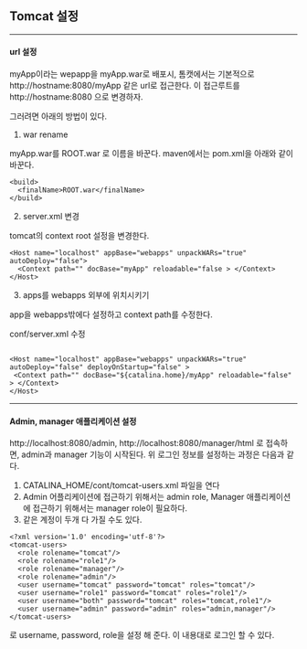 ## Tomcat 설정

---

#### url 설정

myApp이라는 wepapp을 myApp.war로 배포시, 톰캣에서는 기본적으로 http://hostname:8080/myApp 같은 url로 접근한다.
이 접근루트를 http://hostname:8080 으로 변경하자.

그러려면 아래의 방법이 있다.

1. war rename

myApp.war를 ROOT.war 로 이름을 바꾼다.
maven에서는 pom.xml을 아래와 같이 바꾼다.
```
<build>
  <finalName>ROOT.war</finalName>
</build>
```

2. server.xml 변경

tomcat의 context root 설정을 변경한다.
```
<Host name="localhost" appBase="webapps" unpackWARs="true" autoDeploy="false">
  <Context path="" docBase="myApp" reloadable="false > </Context>
</Host>
```

3. apps를 webapps 외부에 위치시키기

app을 webapps밖에다 설정하고 context path를 수정한다.

conf/server.xml 수정
```

<Host name="localhost" appBase="webapps" unpackWARs="true" autoDeploy="false" deployOnStartup="false" >
 <Context path="" docBase="${catalina.home}/myApp" reloadable="false" > </Context>
</Host>
```

---

#### Admin, manager 애플리케이션 설정

http://localhost:8080/admin, http://localhost:8080/manager/html 로 접속하면, admin과 manager 기능이 시작된다.
위 로그인 정보를 설정하는 과정은 다음과 같다.

1. CATALINA_HOME/cont/tomcat-users.xml 파일을 연다
2. Admin 어플리케이션에 접근하기 위해서는 admin role, Manager 애플리케이션에 접근하기 위해서는 manager role이 필요하다.
3. 같은 계정이 두개 다 가질 수도 있다.

```
<?xml version='1.0' encoding='utf-8'?>
<tomcat-users>
  <role rolename="tomcat"/>
  <role rolename="role1"/>
  <role rolename="manager"/>
  <role rolename="admin"/>
  <user username="tomcat" password="tomcat" roles="tomcat"/>
  <user username="role1" password="tomcat" roles="role1"/>
  <user username="both" password="tomcat" roles="tomcat,role1"/>
  <user username="admin" password="admin" roles="admin,manager"/>
</tomcat-users>
```

로 username, password, role을 설정 해 준다.
이 내용대로 로그인 할 수 있다.

